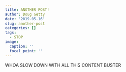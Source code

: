 ```yaml
---
title: ANOTHER POST!
author: Doug Getty
date: '2019-05-16'
slug: another-post
categories: []
tags:
  - STOP
image:
  caption: ''
  focal_point: ''
---
```


WHOA SLOW DOWN WITH ALL THIS CONTENT BUSTER